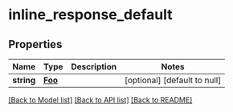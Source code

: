 # inline_response_default

## Properties
Name | Type | Description | Notes
------------ | ------------- | ------------- | -------------
**string** | [**Foo**](Foo.md) |  | [optional] [default to null]

[[Back to Model list]](../README.md#documentation-for-models) [[Back to API list]](../README.md#documentation-for-api-endpoints) [[Back to README]](../README.md)


